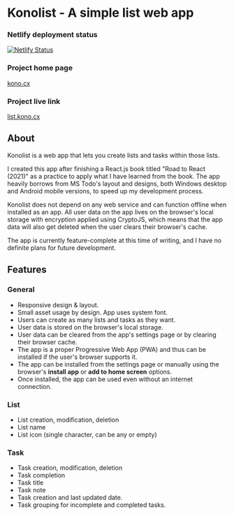 # Konolist - A simple list web app

### Netlify deployment status
[![Netlify Status](https://api.netlify.com/api/v1/badges/19cdecd2-08f5-4507-a6e1-126b61977fc2/deploy-status)](https://list.kono.cx/)

### Project home page
[kono.cx](https://www.kono.cx/)

### Project live link
[list.kono.cx](https://list.kono.cx/)

## About
Konolist is a web app that lets you create lists and tasks within those lists.

I created this app after finishing a React.js book titled "Road to React (2021)" as a practice to apply what I have learned from the book. The app heavily borrows from MS Todo's layout and designs, both Windows desktop and Android mobile versions, to speed up my development process. 

Konolist does not depend on any web service and can function offline when installed as an app. All user data on the app lives on the browser's local storage with encryption applied using CryptoJS, which means that the app data will also get deleted when the user clears their browser's cache.

The app is currently feature-complete at this time of writing, and I have no definite plans for future development.

## Features

### General
- Responsive design & layout.
- Small asset usage by design. App uses system font.
- Users can create as many lists and tasks as they want.
- User data is stored on the browser's local storage.
- User data can be cleared from the app's settings page or by clearing their browser cache.
- The app is a proper Progressive Web App (PWA) and thus can be installed if the user's browser supports it.
- The app can be installed from the settings page or manually using the browser's **install app** or **add to home screen** options.
- Once installed, the app can be used even without an internet connection.

### List
- List creation, modification, deletion
- List name
- List icon (single character, can be any or empty)

### Task
- Task creation, modification, deletion
- Task completion
- Task title
- Task note
- Task creation and last updated date.
- Task grouping for incomplete and completed tasks.
